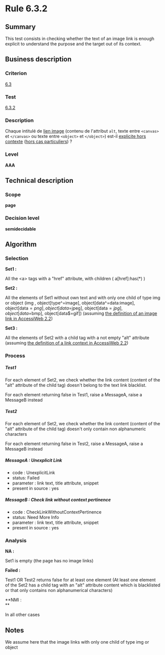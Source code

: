 # Rule 6.3.2
## Summary

This test consists in checking whether the text of an image link is
enough explicit to understand the purpose and the target out of its
context.

## Business description

### Criterion

[6.3](http://references.modernisation.gouv.fr/sites/default/files/RGAA3_RC2-1/referentiel_technique.htm#crit-6-3)

### Test

[6.3.2](http://references.modernisation.gouv.fr/sites/default/files/RGAA3_RC2-1/referentiel_technique.htm#test-6-3-2)

### Description

Chaque intitul&eacute; de <a href="http://references.modernisation.gouv.fr/sites/default/files/RGAA3_RC2-1/glossaire.htm#mLienImage">lien image</a> (contenu de l'attribut `alt`, texte entre `<canvas>` et `</canvas>` ou texte entre `<object>` et `</object>`) est-il <a href="http://references.modernisation.gouv.fr/sites/default/files/RGAA3_RC2-1/glossaire.htm#mLienHorsContexte">explicite hors contexte</a> (<a href="http://references.modernisation.gouv.fr/sites/default/files/RGAA3_RC2-1/cas_particulier.htm#cpCrit6-" title="Cas particuliers pour le crit&egrave;re 6.4">hors cas particuliers</a>) ?

### Level

**AAA**

## Technical description

### Scope

**page**

### Decision level

**semidecidable**

## Algorithm

### Selection

**Set1 :**

All the <a\> tags with a "href" attribute, with children (
a[href]:has(\*) )

**Set2 :**

All the elements of Set1 without own text and with only one child of
type img or object (img , object[type\^=image],
object[data\^=data:image], object[data$=png], object[data$=jpeg],
object[data$=jpg],object[data$=bmp], object[data$=gif]) (assuming [the
definition of an image link in AccessiWeb
2.2](http://accessiweb.org/index.php/glossary-76.html#mLienImage))

**Set3 :**

All the elements of Set2 with a child tag with a not empty "alt"
attribute (assuming [the definition of a link context in AccessiWeb
2.2](http://accessiweb.org/index.php/glossary-76.html#mContexteLien))

### Process

##### Test1

For each element of Set2, we check whether the link content (content of
the "alt" attribute of the child tag) doesn't belong to the text link
blacklist.

For each element returning false in Test1, raise a MessageA, raise a
MessageB instead

##### Test2

For each element of Set2, we check whether the link content (content of
the "alt" attribute of the child tag) doesn't only contain non
alphanumeric characters

For each element returning false in Test2, raise a MessageA, raise a
MessageB instead

##### MessageA : Unexplicit Link

-   code : UnexplicitLink
-   status: Failed
-   parameter : link text, title attribute, snippet
-   present in source : yes

##### MessageB : Check link without context pertinence

-   code : CheckLinkWithoutContextPertinence
-   status: Need More Info
-   parameter : link text, title attribute, snippet
-   present in source : yes

### Analysis

**NA :**

Set1 is empty (the page has no image links)

**Failed :**

Test1 OR Test2 returns false for at least one element (At least one
element of the Set2 has a child tag with an "alt" attribute content
which is blacklisted or that only contains non alphanumerical
characters)

**NMI :\
**

In all other cases

## Notes

We assume here that the image links with only one child of type img or
object
